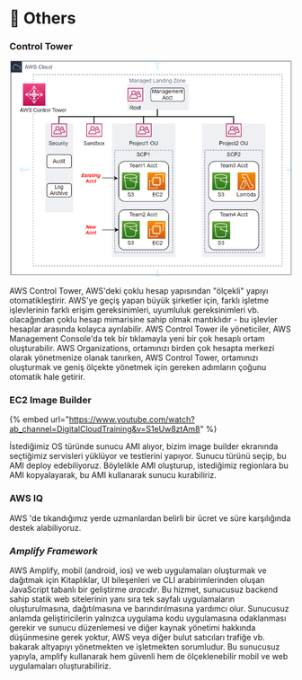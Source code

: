 # 🗼 Others

### Control Tower

![](../.gitbook/assets/Figure4-Landing-Zone-update.png)

AWS Control Tower, AWS'deki çoklu hesap yapısından "ölçekli" yapıyı otomatikleştirir. AWS'ye geçiş yapan büyük şirketler için, farklı işletme işlevlerinin farklı erişim gereksinimleri, uyumluluk gereksinimleri vb. olacağından çoklu hesap mimarisine sahip olmak mantıklıdır - bu işlevler hesaplar arasında kolayca ayrılabilir. AWS Control Tower ile yöneticiler, AWS Management Console'da tek bir tıklamayla yeni bir çok hesaplı ortam oluşturabilir. AWS Organizations, ortamınızı birden çok hesapta merkezi olarak yönetmenize olanak tanırken, AWS Control Tower, ortamınızı oluşturmak ve geniş ölçekte yönetmek için gereken adımların çoğunu otomatik hale getirir.

### EC2 Image Builder

{% embed url="https://www.youtube.com/watch?ab_channel=DigitalCloudTraining&v=S1eUw8ztAm8" %}

İstediğimiz OS türünde sunucu AMI alıyor, bizim image builder ekranında seçtiğimiz servisleri yüklüyor ve testlerini yapıyor. Sunucu türünü seçip, bu AMI deploy edebiliyoruz. Böylelikle AMI oluşturup, istediğimiz regionlara bu AMI kopyalayarak, bu AMI kullanarak sunucu kurabiliriz.

### AWS IQ

AWS 'de tıkandığımız yerde uzmanlardan belirli bir ücret ve süre karşılığında destek alabiliyoruz.

### _Amplify Framework_

AWS Amplify, mobil (android, ios) ve web uygulamaları oluşturmak ve dağıtmak için Kitaplıklar, UI bileşenleri ve CLI arabirimlerinden oluşan JavaScript tabanlı bir geliştirme _aracıdır_. Bu hizmet, sunucusuz backend sahip statik web sitelerinin yanı sıra tek sayfalı uygulamaların oluşturulmasına, dağıtılmasına ve barındırılmasına yardımcı olur. Sunucusuz anlamda geliştiricilerin yalnızca uygulama kodu uygulamasına odaklanması gerekir ve sunucu düzenlemesi ve diğer kaynak yönetimi hakkında düşünmesine gerek yoktur, AWS veya diğer bulut satıcıları trafiğe vb. bakarak altyapıyı yönetmekten ve işletmekten sorumludur. Bu sunucusuz yapıyla, amplify kullanarak hem güvenli hem de ölçeklenebilir mobil ve web uygulamaları oluşturabiliriz.
